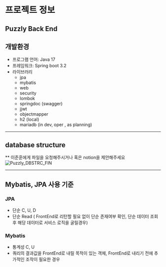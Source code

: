 # 프로젝트 정보
Puzzly Back End 
---
## 개발환경
- 프로그램 언어: Java 17
- 프레임워크: Spring boot 3.2
- 라이브러리
  - jpa
  - mybatis
  - web
  - security
  - lombok
  - springdoc (swagger)
  - jjwt
  - objectmapper
  - h2 (local)
  - mariadb (in dev, oper , as planning)

---
## database structure
** 이준훈에게 파일을 요청해주시거나 혹은 notion을 제안해주세요
![Puzzly_DBSTRC_FIN](https://github.com/Puzzly/Puzzly-Back/assets/48429012/4b613f7b-8897-4c5e-b938-d7832ccf2032)

---
## Mybatis, JPA 사용 기준

### JPA
- 단순 C, U, D
- 단순 Read ( FrontEnd로 리턴할 필요 없이 단순 존재여부 확인, 단순 데이터 조회 후 해당 데이터로 서비스 로직을 굴릴경우)

### Mybatis
- 통계성 C, U
- 쿼리의 결과값을 FrontEnd로 내릴 목적이 있는 객체, FrontEnd로 내리기 전에 추가적인 조작이 필요한 경우


<!--
## 패키지 구조


📂com  
┗ 📂puzzly  
  ┣ 📂 api
    ┣ 📂 controller
      ┗ auth, user ..etc controller
    ┣ 📂 coreComponent
      ┣ 📂 securityCore
        ┗ springSecurity@Configuration , UserDetails를 제외한 security 관련 .java
      ┗ ApplicationListenerService, GlobalExceptionHandler .java
    ┣ 📂 domain
      ┗ DB에 저장되지 않을 객체 및 enum .java
    ┣ 📂 dto
      ┗ 📂 Request DTO (package) 
      ┗ 📂 Response DTO (package)
    ┣ 📂 entity
      ┗ DB 객체 .java
    ┣ 📂 enums
      ┗ enum 최상위객체, typeHandler .java
    ┣ 📂 exception
      ┗ Custom Exception
    ┣ 📂 repository
      ┗ 📂 jpa repository (package) interfaces
      ┗ 📂 mybatis repository (package) interfaces
    ┣ 📂 service
      ┗ auth, user ..etc service
    ┗ 📂 util
      ┗ jwtUtil, Global Util ..etc
  ┣ 📂 configuration 
    ┣ configs.java (Swagger, Security, ObjectMapper, H2Server, BcryptPassword, Database (Database Configuration is temporary @Deprecated) 
    -->
